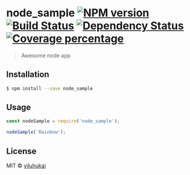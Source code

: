 # node_sample [![NPM version][npm-image]][npm-url] [![Build Status][travis-image]][travis-url] [![Dependency Status][daviddm-image]][daviddm-url] [![Coverage percentage][coveralls-image]][coveralls-url]
> Awesome node app

## Installation

```sh
$ npm install --save node_sample
```

## Usage

```js
const nodeSample = require('node_sample');

nodeSample('Rainbow');
```
## License

MIT © [yiluhukai]()


[npm-image]: https://badge.fury.io/js/node_sample.svg
[npm-url]: https://npmjs.org/package/node_sample
[travis-image]: https://travis-ci.com/yiluhukai/node_sample.svg?branch=master
[travis-url]: https://travis-ci.com/yiluhukai/node_sample
[daviddm-image]: https://david-dm.org/yiluhukai/node_sample.svg?theme=shields.io
[daviddm-url]: https://david-dm.org/yiluhukai/node_sample
[coveralls-image]: https://coveralls.io/repos/yiluhukai/node_sample/badge.svg
[coveralls-url]: https://coveralls.io/r/yiluhukai/node_sample
